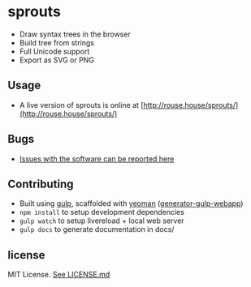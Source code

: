 # sprouts

 - Draw syntax trees in the browser
 - Build tree from strings
 - Full Unicode support
 - Export as SVG or PNG


Usage
-----
 - A live version of sprouts is online at [http://rouse.house/sprouts/](http://rouse.house/sprouts/)


Bugs
----
 - [Issues with the software can be reported here](https://github.com/kremonte/sprouts/issues)


Contributing
------------
 - Built using [gulp](http://gulpjs.com), scaffolded with [yeoman](http://yeoman.io) ([generator-gulp-webapp](https://github.com/yeoman/generator-gulp-webapp))
 - `npm install` to setup development dependencies
 - `gulp watch` to setup livereload + local web server
 - `gulp docs` to generate documentation in docs/


license
-------
MIT License. [See LICENSE.md](LICENSE.md)